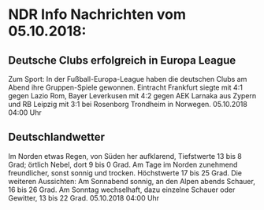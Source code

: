 # NDR Info Nachrichten vom 05.10.2018:


## Deutsche Clubs erfolgreich in Europa League
Zum Sport: In der Fußball-Europa-League haben die deutschen Clubs am Abend ihre Gruppen-Spiele gewonnen. Eintracht Frankfurt siegte mit 4:1 gegen Lazio Rom, Bayer Leverkusen mit 4:2 gegen AEK Larnaka aus Zypern und RB Leipzig mit 3:1 bei Rosenborg Trondheim in Norwegen. 05.10.2018 04:00 Uhr 

## Deutschlandwetter
Im Norden etwas Regen, von Süden her aufklarend, Tiefstwerte 13 bis 8 Grad; örtlich Nebel, dort 9 bis 0 Grad. Am Tage im Norden zunehmend freundlicher, sonst sonnig und trocken. Höchstwerte 17 bis 25 Grad. Die weiteren Aussichten: Am Sonnabend sonnig, an den Alpen abends Schauer, 16 bis 26 Grad. Am Sonntag wechselhaft, dazu einzelne Schauer oder Gewitter, 13 bis 22 Grad. 05.10.2018 04:00 Uhr 
